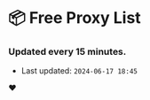 # :package: Free Proxy List
### Updated every 15 minutes.

- Last updated: `2024-06-17 18:45`

:heart:
